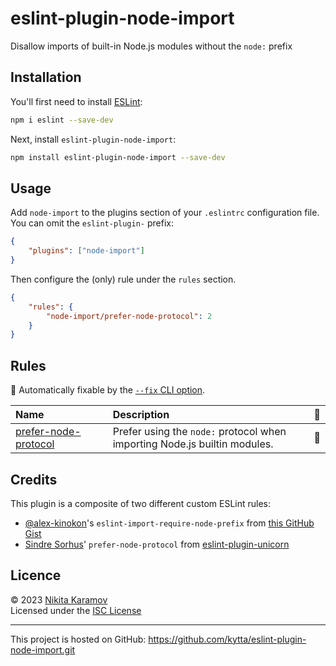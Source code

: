 # eslint-plugin-node-import

Disallow imports of built-in Node.js modules without the `node:` prefix

## Installation

You'll first need to install [ESLint](https://eslint.org/):

```sh
npm i eslint --save-dev
```

Next, install `eslint-plugin-node-import`:

```sh
npm install eslint-plugin-node-import --save-dev
```

## Usage

Add `node-import` to the plugins section of your `.eslintrc` configuration file. You can omit the `eslint-plugin-` prefix:

```json
{
	"plugins": ["node-import"]
}
```

Then configure the (only) rule under the `rules` section.

```json
{
	"rules": {
		"node-import/prefer-node-protocol": 2
	}
}
```

## Rules

<!-- begin auto-generated rules list -->

🔧 Automatically fixable by the [`--fix` CLI option](https://eslint.org/docs/user-guide/command-line-interface#--fix).

| Name                                                       | Description                                                               | 🔧  |
| :--------------------------------------------------------- | :------------------------------------------------------------------------ | :-- |
| [prefer-node-protocol](docs/rules/prefer-node-protocol.md) | Prefer using the `node:` protocol when importing Node.js builtin modules. | 🔧  |

<!-- end auto-generated rules list -->

## Credits

This plugin is a composite of two different custom ESLint rules:

- [@alex-kinokon](https://github.com/alex-kinokon)'s `eslint-import-require-node-prefix` from [this GitHub Gist](https://gist.github.com/alex-kinokon/f8f373e1a6bb01aa654d9085f2cff834)
- [Sindre Sorhus](https://github.com/sindresorhus)' `prefer-node-protocol` from [eslint-plugin-unicorn](https://github.com/sindresorhus/eslint-plugin-unicorn/blob/6d15a02d48de7ecfc38d0683a8487b2f937d83a0/rules/prefer-node-protocol.js)

## Licence

© 2023 [Nikita Karamov]\
Licensed under the [ISC License][ISC]

---

This project is hosted on GitHub:
<https://github.com/kytta/eslint-plugin-node-import.git>

[ISC]: https://spdx.org/licenses/ISC.html
[Nikita Karamov]: https://www.kytta.dev/
